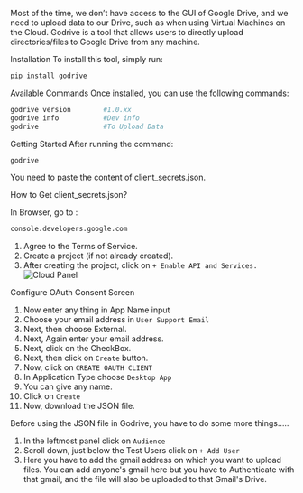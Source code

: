 Most of the time, we don’t have access to the GUI of Google Drive, and we need to upload data to our Drive, such as when using Virtual Machines on the Cloud. Godrive is a tool that allows users to directly upload directories/files to Google Drive from any machine.

Installation
To install this tool, simply run:
```sh
pip install godrive
```

Available Commands
Once installed, you can use the following commands:
```sh
godrive version        #1.0.xx
godrive info           #Dev info
godrive                #To Upload Data
```

Getting Started
After running the command:
```sh
godrive
```
You need to paste the content of client_secrets.json.

How to Get client_secrets.json?

In Browser, go to :
```sh
console.developers.google.com
```

1. Agree to the Terms of Service.
2. Create a project (if not already created).
3. After creating the project, click on `+ Enable API and Services.`
![Cloud Panel](https://yourimageurl.com/image.png)


Configure OAuth Consent Screen
1. Now enter any thing in App Name input
2. Choose your email address in `User Support Email`
3. Next, then choose External.
4. Next, Again enter your email address.
5. Next, click on the CheckBox.
6. Next, then click on `Create` button.
7. Now, click on `CREATE OAUTH CLIENT`
8. In Application Type choose `Desktop App`
9. You can give any name.
10. Click on `Create`
11. Now, download the JSON file.
    
Before using the JSON file in Godrive, you have to do some more things.....
1. In the leftmost panel click on `Audience`
2. Scroll down, just below the Test Users click on `+ Add User`
3. Here you have to add the gmail address on which you want to upload files. You can add anyone's gmail here but you have to Authenticate with that gmail, and the file will also be uploaded to that Gmail's Drive.
